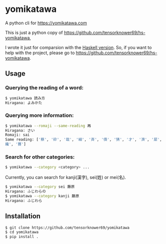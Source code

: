 # yomikatawa
A python cli for https://yomikatawa.com

This is just a python copy of https://github.com/tensorknower69/hs-yomikatawa,

I wrote it just for comparsion with the [Haskell version](https://github.com/tensorknower69/hs-yomikatawa).
So, if you want to help with the project, please go to https://github.com/tensorknower69/hs-yomikatawa.

## Usage

### Querying the reading of a word:
```bash
$ yomikatawa 読み方
Hiragana: よみかた
```

### Querying more information:
```bash
$ yomikatawa --romaji --same-reading 再
Hiragana: さい
Romaji: sai
Same reading: ['蔡', '砕', '栽', '細', '斉', '債', '猜', '才', '濟', '犀', '碎', '采', '差異', '佐為', '佐井', '偲', '埣', '寨', '差違', '摧', '樶', '洒', '淬', '灑', '犲', '綵', '縡', '
纔', '賽']
```

### Search for other categories:
```bash
$ yomikatawa --category <category> ...
```

Currently, you can search for kanji(漢字), sei(姓) or mei(名).

```bash
$ yomikatawa --category sei 藤原
Hiragana: ふじわらの
$ yomikatawa --category kanji 藤原
Hiragana: ふじわら
```

## Installation

```bash
$ git clone https://github.com/tensorknower69/yomikatawa
$ cd yomikatawa
$ pip install .
```
